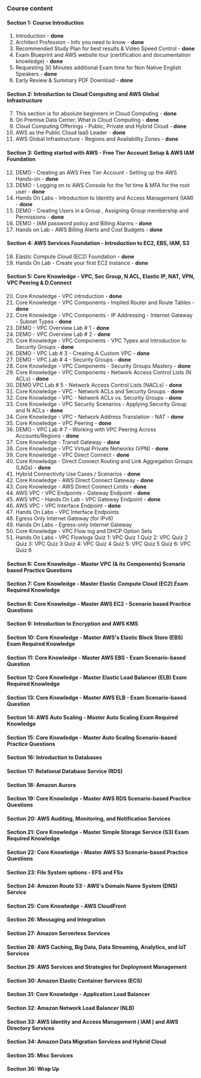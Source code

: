 ### Course content
#### Section 1: Course Introduction
1. Introduction - **done**
2. Architect Profession - Info you need to know - **done**
3. Recommended Study Plan for best results & Video Speed Control - **done**
4. Exam Blueprint and AWS website tour (certification and documentation knowledge) - **done**
5. Requesting 30 Minutes additional Exam time for Non Native English Speakers - **done**
6. Early Review & Summary PDF Download - **done**
#### Section 2: Introduction to Cloud Computing and AWS Global Infrastructure
7. This section is for absolute beginners in Cloud Computing - **done**
8. On Premise Data Center, What is Cloud Computing - **done**
9. Cloud Computing Offerings - Public, Private and Hybrid Cloud - **done**
10. AWS as the Public Cloud IaaS Leader - **done**
11. AWS Global Infrastructure - Regions and Availability Zones - **done**
#### Section 3: Getting started with AWS - Free Tier Account Setup & AWS IAM Foundation
12. DEMO - Creating an AWS Free Tier Account - Setting up the AWS Hands-on - **done**
13. DEMO - Logging on to AWS Console for the 1st time & MFA for the root user - **done**
14. Hands On Labs - Introduction to Identity and Access Management (IAM) - **done**
15. DEMO - Creating Users in a Group , Assigning Group membership and Permissions - **done**
16. DEMO - IAM password policy and Billing Alarms - **done**
17. Hands on Lab - AWS Billing Alerts and Cost Budgets - **done**
#### Section 4: AWS Services Foundation - Introduction to EC2, EBS, IAM, S3
18. Elastic Compute Cloud (EC2) Foundation - **done**
19. Hands On Lab - Create your first EC2 instance - **done**
#### Section 5: Core Knowledge - VPC, Sec Group, N ACL, Elastic IP, NAT, VPN, VPC Peering & D.Connect
20. Core Knowledge - VPC introduction - **done**
21. Core Knowledge - VPC Components - Implied Router and Route Tables - **done**
22. Core Knowledge - VPC Components - IP Addressing - Internet Gateway - Subnet Types - **done**
23. DEMO - VPC Overview Lab # 1 - **done**
24. DEMO - VPC Overview Lab # 2 - **done**
25. Core Knowledge - VPC Components - VPC Types and Introduction to Security Groups - **done**
26. DEMO - VPC Lab # 3 - Creating A Custom VPC - **done**
27. DEMO - VPC Lab # 4 - Security Groups - **done**
28. Core Knowledge - VPC Components - Security Groups Mastery - **done**
29. Core Knowledge - VPC Components - Network Access Control Lists (N ACLs) - **done**
30. DEMO VPC Lab # 5 - Network Access Control Lists (NACLs) - **done**
31. Core Knowledge - VPC - Network ACLs and Security Groups - **done**
32. Core Knowledge - VPC - Network ACLs vs. Security Groups - **done**
33. Core Knowledge - VPC Security Scenarios - Applying Security Group and N ACLs - **done**
34. Core Knowledge - VPC - Network Address Translation - NAT - **done**
35. Core Knowledge - VPC Peering - **done**
36. DEMO - VPC Lab # 7 - Working with VPC Peering Across Accounts/Regions - **done**
37. Core Knowledge - Transit Gateway - **done**
38. Core Knowledge - VPC Virtual Private Networks (VPN) - **done**
39. Core Knowledge - VPC Direct Connect - **done**
40. Core Knowledge - Direct Connect Routing and Link Aggregation Groups (LAGs) - **done**
41. Hybrid Connectivity Use Cases / Scenarios - **done**
42. Core Knowledge - AWS Direct Connect Gateway - **done**
43. Core Knowledge - AWS Direct Connect Limits - **done**
44. AWS VPC - VPC Endpoints - Gateway Endpoint - **done**
45. AWS VPC - Hands On Lab - VPC Gateway Endpoint - **done**
46. AWS VPC - VPC Interface Endpoint - **done**
47. Hands On Labs - VPC Interface Endpoints
48. Egress Only Internet Gateway (for IPv6)
49. Hands On Labs - Egress-only Internet Gateway
50. Core Knowledge - VPC Flow log and DHCP Option Sets
51. Hands On Labs - VPC Flowlogs
Quiz 1: VPC Quiz 1
Quiz 2: VPC Quiz 2
Quiz 3: VPC Quiz 3
Quiz 4: VPC Quiz 4
Quiz 5: VPC Quiz 5
Quiz 6: VPC Quiz 6
#### Section 6: Core Knowledge - Master VPC (& its Components) Scenario based Practice Questions
#### Section 7: Core Knowledge - Master Elastic Compute Cloud (EC2) Exam Required Knowledge
#### Section 8: Core Knowledge - Master AWS EC2 - Scenario based Practice Questions
#### Section 9: Introduction to Encryption and AWS KMS
#### Section 10: Core Knowledge - Master AWS's Elastic Block Store (EBS) Exam Required Knowledge
#### Section 11: Core Knowledge - Master AWS EBS - Exam Scenario-based Question
#### Section 12: Core Knowledge - Master Elastic Load Balancer (ELB) Exam Required Knowledge
#### Section 13: Core Knowledge - Master AWS ELB - Exam Scenario-based Question
#### Section 14: AWS Auto Scaling - Master Auto Scaling Exam Required Knowledge 
#### Section 15: Core Knowledge - Master Auto Scaling Scenario-based Practice Questions
#### Section 16: Introduction to Databases
#### Section 17: Relational Database Service (RDS)
#### Section 18: Amazon Aurora
#### Section 19: Core Knowledge - Master AWS RDS Scenario-based Practice Questions
#### Section 20: AWS Auditing, Monitoring, and Notification Services
#### Section 21: Core Knowledge - Master Simple Storage Service (S3) Exam Required Knowledge
#### Section 22: Core Knowledge - Master AWS S3 Scenario-based Practice Questions
#### Section 23: File System options - EFS and FSx
#### Section 24: Amazon Route 53 - AWS's Domain Name System (DNS) Service
#### Section 25: Core Knowledge - AWS CloudFront
#### Section 26: Messaging and Integration
#### Section 27: Amazon Serverless Services
#### Section 28: AWS Caching, Big Data, Data Streaming, Analytics, and IoT Services
#### Section 29: AWS Services and Strategies for Deployment Management
#### Section 30: Amazon Elastic Container Services (ECS)
#### Section 31: Core Knowledge - Application Load Balancer
#### Section 32: Amazon Network Load Balancer (NLB)
#### Section 33: AWS Identity and Access Management ( IAM ) and AWS Directory Services
#### Section 34: Amazon Data Migration Services and Hybrid Cloud
#### Section 35: Misc Services
#### Section 36: Wrap Up